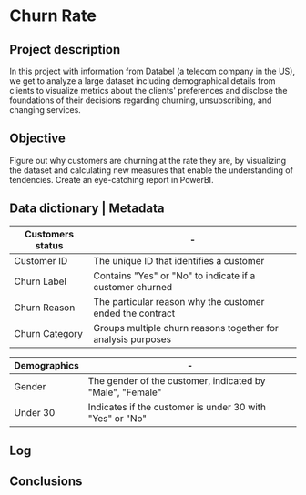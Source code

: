 # Churn Rate

## Project description

In this project with information from Databel (a telecom company in the US), we get to analyze a large dataset including demographical details from clients to visualize metrics about the clients' preferences and disclose the foundations of their decisions regarding churning, unsubscribing, and changing services.

## Objective

Figure out why customers are churning at the rate they are, by visualizing the dataset and calculating new measures that enable the understanding of tendencies. Create an eye-catching report in PowerBI.

## Data dictionary | Metadata

| **Customers status** | - |
| ------------------|---------------------------------------------|
| Customer ID | The unique ID that identifies a customer |
| Churn Label | Contains "Yes" or "No" to indicate if a customer churned |
| Churn Reason| The particular reason why the customer ended the contract |
| Churn Category | Groups multiple churn reasons together for analysis purposes |

| **Demographics** | - |
| -----------------|----------------------------------------------|
| Gender | The gender of the customer, indicated by "Male", "Female" |
| Under 30 | Indicates if the customer is under 30 with "Yes" or "No" |


## Log

## Conclusions
